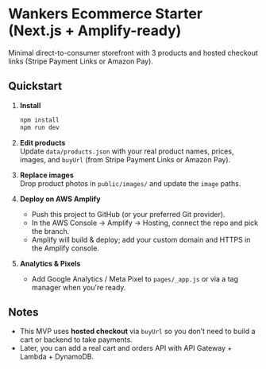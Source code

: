 # Wankers Ecommerce Starter (Next.js + Amplify-ready)

Minimal direct-to-consumer storefront with 3 products and hosted checkout links (Stripe Payment Links or Amazon Pay).

## Quickstart
1. **Install**  
   ```bash
   npm install
   npm run dev
   ```

2. **Edit products**  
   Update `data/products.json` with your real product names, prices, images, and `buyUrl` (from Stripe Payment Links or Amazon Pay).

3. **Replace images**  
   Drop product photos in `public/images/` and update the `image` paths.

4. **Deploy on AWS Amplify**
   - Push this project to GitHub (or your preferred Git provider).
   - In the AWS Console → Amplify → Hosting, connect the repo and pick the branch.
   - Amplify will build & deploy; add your custom domain and HTTPS in the Amplify console.

5. **Analytics & Pixels**
   - Add Google Analytics / Meta Pixel to `pages/_app.js` or via a tag manager when you're ready.

## Notes
- This MVP uses **hosted checkout** via `buyUrl` so you don’t need to build a cart or backend to take payments.
- Later, you can add a real cart and orders API with API Gateway + Lambda + DynamoDB.
